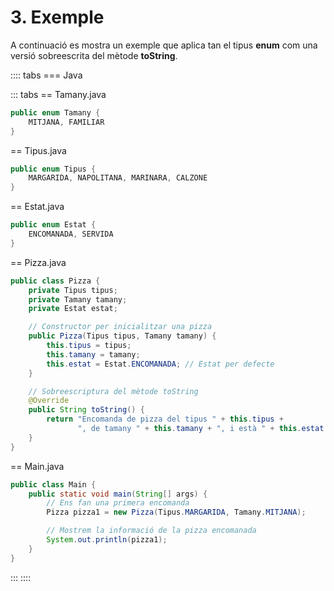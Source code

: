 # 3. Exemple

A continuació es mostra un exemple que aplica tan el tipus **enum** com una versió sobreescrita del mètode **toString**.

:::: tabs
=== Java

::: tabs
== Tamany.java

```java
public enum Tamany {
    MITJANA, FAMILIAR
}
```

== Tipus.java

```java
public enum Tipus {
    MARGARIDA, NAPOLITANA, MARINARA, CALZONE
}
```

== Estat.java

```java
public enum Estat {
    ENCOMANADA, SERVIDA
}
```

== Pizza.java

```java
public class Pizza {
    private Tipus tipus;
    private Tamany tamany;
    private Estat estat;

    // Constructor per inicialitzar una pizza
    public Pizza(Tipus tipus, Tamany tamany) {
        this.tipus = tipus;
        this.tamany = tamany;
        this.estat = Estat.ENCOMANADA; // Estat per defecte
    }

    // Sobreescriptura del mètode toString
    @Override
    public String toString() {
        return "Encomanda de pizza del tipus " + this.tipus + 
               ", de tamany " + this.tamany + ", i està " + this.estat + ".";
    }
}
```

== Main.java

```java
public class Main {
    public static void main(String[] args) {
        // Ens fan una primera encomanda
        Pizza pizza1 = new Pizza(Tipus.MARGARIDA, Tamany.MITJANA);

        // Mostrem la informació de la pizza encomanada
        System.out.println(pizza1);
    }
}
```

:::
::::
